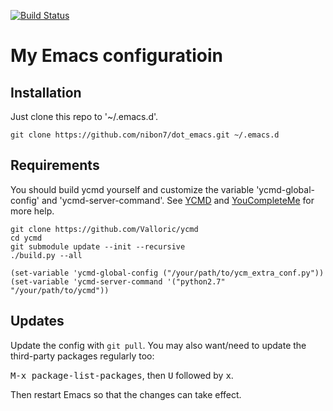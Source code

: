 [![Build Status](https://travis-ci.org/nibon7/dot_emacs.svg?branch=master)](https://travis-ci.org/nibon7/dot_emacs)

# My Emacs configuratioin

## Installation

Just clone this repo to '~/.emacs.d'.

```
git clone https://github.com/nibon7/dot_emacs.git ~/.emacs.d
```

## Requirements

You should build ycmd yourself and customize the variable 'ycmd-global-config' and 'ycmd-server-command'.
See [YCMD](https://github.com/Valloric/ycmd) and [YouCompleteMe](https://github.com/Valloric/YouCompleteMe) for more help.

```
git clone https://github.com/Valloric/ycmd
cd ycmd
git submodule update --init --recursive
./build.py --all
```

```
(set-variable 'ycmd-global-config ("/your/path/to/ycm_extra_conf.py"))
(set-variable 'ycmd-server-command '("python2.7" "/your/path/to/ycmd"))
```

## Updates

Update the config with `git pull`. You may also want/need to update the third-party packages regularly too:

<kbd>M-x package-list-packages</kbd>, then <kbd>U</kbd> followed by <kbd>x</kbd>.

Then restart Emacs so that the changes can take effect.
